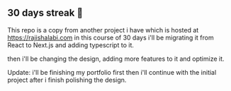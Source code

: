 
## 30 days streak 🚀

This repo is a copy from another project i have which is hosted at https://rajishalabi.com
in this course of 30 days i'll be migrating it from React to Next.js and adding typescript to it.

then i'll be changing the design, adding more features to it and optimize it.

Update: i'll be finishing my portfolio first then i'll continue with the initial project after i finish
polishing the design.
